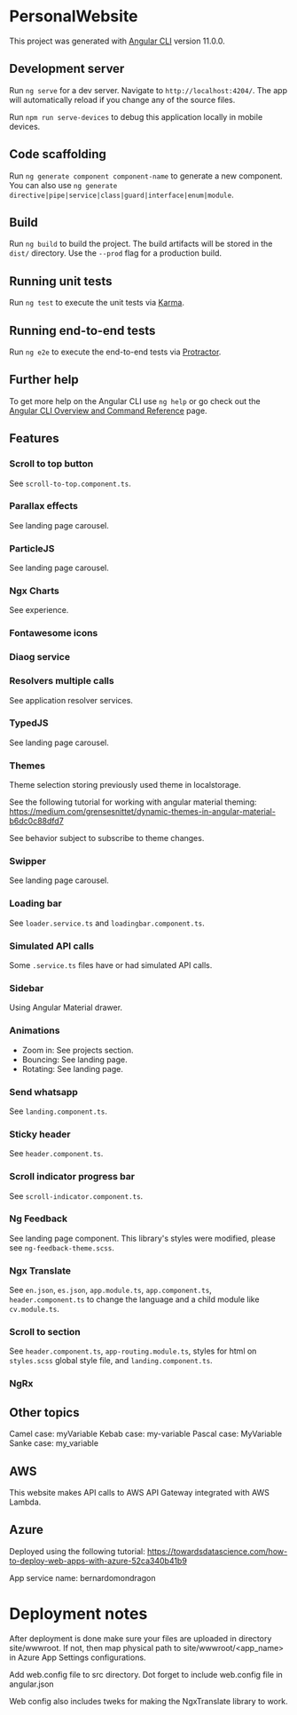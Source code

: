 # PersonalWebsite

This project was generated with [Angular CLI](https://github.com/angular/angular-cli) version 11.0.0.

## Development server

Run `ng serve` for a dev server. Navigate to `http://localhost:4204/`. The app will automatically reload if you change any of the source files.

Run `npm run serve-devices` to debug this application locally in mobile devices.

## Code scaffolding

Run `ng generate component component-name` to generate a new component. You can also use `ng generate directive|pipe|service|class|guard|interface|enum|module`.

## Build

Run `ng build` to build the project. The build artifacts will be stored in the `dist/` directory. Use the `--prod` flag for a production build.

## Running unit tests

Run `ng test` to execute the unit tests via [Karma](https://karma-runner.github.io).

## Running end-to-end tests

Run `ng e2e` to execute the end-to-end tests via [Protractor](http://www.protractortest.org/).

## Further help

To get more help on the Angular CLI use `ng help` or go check out the [Angular CLI Overview and Command Reference](https://angular.io/cli) page.

## Features

### Scroll to top button 

See `scroll-to-top.component.ts`.

### Parallax effects

See landing page carousel.

### ParticleJS

See landing page carousel.

### Ngx Charts

See experience.

### Fontawesome icons

### Diaog service

### Resolvers multiple calls

See application resolver services.

### TypedJS

See landing page carousel.

### Themes

Theme selection storing previously used theme in localstorage.

See the following tutorial for working with angular material theming:
https://medium.com/grensesnittet/dynamic-themes-in-angular-material-b6dc0c88dfd7

See behavior subject to subscribe to theme changes.

### Swipper

See landing page carousel.

### Loading bar

See `loader.service.ts` and `loadingbar.component.ts`.

### Simulated API calls

Some `.service.ts` files have or had simulated API calls.

### Sidebar

Using Angular Material drawer.

### Animations

* Zoom in: See projects section.
* Bouncing: See landing page.
* Rotating: See landing page.

### Send whatsapp

See `landing.component.ts`.

### Sticky header

See `header.component.ts`.

### Scroll indicator progress bar

See `scroll-indicator.component.ts`.

### Ng Feedback

See landing page component. This library's styles were modified, please see `ng-feedback-theme.scss`.

### Ngx Translate

See `en.json`, `es.json`, `app.module.ts`, `app.component.ts`, `header.component.ts` to change the language and a child module like `cv.module.ts`.

### Scroll to section

See `header.component.ts`, `app-routing.module.ts`, styles for html on `styles.scss` global style file, and `landing.component.ts`.

### NgRx

## Other topics

Camel case: myVariable
Kebab case: my-variable
Pascal case: MyVariable
Sanke case: my_variable

## AWS

This website makes API calls to AWS API Gateway integrated with AWS Lambda.

## Azure

Deployed using the following tutorial: https://towardsdatascience.com/how-to-deploy-web-apps-with-azure-52ca340b41b9

App service name: bernardomondragon

# Deployment notes

After deployment is done make sure your files are uploaded in directory site/wwwroot. If not, then map physical path to site/wwwroot/<app_name> in Azure App Settings configurations.

Add web.config file to src directory. Dot forget to include web.config file in angular.json

Web config also includes tweks for making the NgxTranslate library to work.
